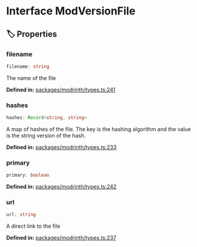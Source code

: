 # Interface ModVersionFile

## 🏷️ Properties

### filename

```ts
filename: string
```
The name of the file
<p style="font-size: 14px; color: var(--vp-c-text-2)">
<strong>Defined in:</strong> <a href="https://github.com/voxelum/minecraft-launcher-core-node/blob/master/packages/modrinth/types.ts#L241" target="_blank" rel="noreferrer">packages/modrinth/types.ts:241</a>
</p>


### hashes

```ts
hashes: Record<string, string>
```
A map of hashes of the file. The key is the hashing algorithm and the value is the string version of the hash.
<p style="font-size: 14px; color: var(--vp-c-text-2)">
<strong>Defined in:</strong> <a href="https://github.com/voxelum/minecraft-launcher-core-node/blob/master/packages/modrinth/types.ts#L233" target="_blank" rel="noreferrer">packages/modrinth/types.ts:233</a>
</p>


### primary

```ts
primary: boolean
```
<p style="font-size: 14px; color: var(--vp-c-text-2)">
<strong>Defined in:</strong> <a href="https://github.com/voxelum/minecraft-launcher-core-node/blob/master/packages/modrinth/types.ts#L242" target="_blank" rel="noreferrer">packages/modrinth/types.ts:242</a>
</p>


### url

```ts
url: string
```
A direct link to the file
<p style="font-size: 14px; color: var(--vp-c-text-2)">
<strong>Defined in:</strong> <a href="https://github.com/voxelum/minecraft-launcher-core-node/blob/master/packages/modrinth/types.ts#L237" target="_blank" rel="noreferrer">packages/modrinth/types.ts:237</a>
</p>


